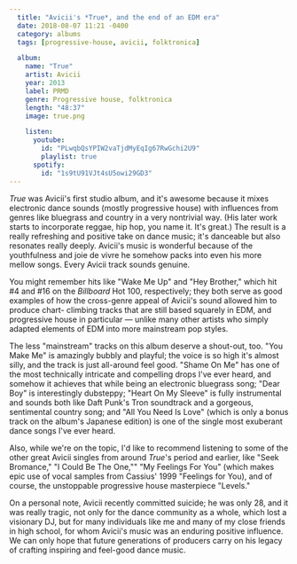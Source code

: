 ```yaml
---
  title: "Avicii's *True*, and the end of an EDM era"
  date: 2018-08-07 11:21 -0400
  category: albums
  tags: [progressive-house, avicii, folktronica]

  album:
    name: "True"
    artist: Avicii
    year: 2013
    label: PRMD
    genre: Progressive house, folktronica
    length: "48:37"
    image: true.png

    listen:
      youtube:
        id: "PLwqbQsYPIW2vaTjdMyEqIg67RwGchi2U9"
        playlist: true
      spotify:
        id: "1s9tU91VJt4sU5owi29GD3"
---
```

*True* was Avicii's first studio album, and it's awesome because it mixes
electronic dance sounds (mostly progressive house) with influences from genres
like bluegrass and country in a very nontrivial way. (His later work starts to incorporate reggae, hip hop,
you name it. It's great.) The result is a really refreshing and positive
take on dance music; it's danceable but also resonates really deeply. Avicii's
music is wonderful because of the youthfulness and joie de vivre he somehow
packs into even his more mellow songs. Every Avicii track sounds genuine.

You might remember hits like "Wake Me Up" and "Hey Brother," which hit #4 and
#16 on the *Billboard* Hot 100, respectively; they both serve as good examples
of how the cross-genre appeal of Avicii's sound allowed him to produce chart-
climbing tracks that are still based squarely in EDM, and progressive house
in particular &mdash; unlike many other artists who simply adapted elements
of EDM into more mainstream pop styles.

The less "mainstream" tracks on this album deserve a shout-out, too.
"You Make Me" is amazingly bubbly and playful; the voice is so high it's almost
silly, and the track is just all-around feel good. "Shame On Me" has one of the
most technically intricate and compelling drops I've ever heard, and somehow it
achieves that while being an electronic bluegrass song; "Dear Boy" is interestingly
dubsteppy; "Heart On My Sleeve" is fully instrumental and sounds both
like Daft Punk's Tron soundtrack and a gorgeous, sentimental country song; and
"All You Need Is Love" (which is only a bonus track on the album's Japanese edition)
is one of the single most exuberant dance songs I've ever heard.

Also, while we're on the topic, I'd like to recommend listening to some of the other great Avicii
singles from around *True*'s period and earlier, like "Seek Bromance," "I Could
Be The One,""
"My Feelings For You" (which makes epic use of vocal samples from Cassius' 1999
"Feelings for You), and of course, the unstoppable progressive house masterpiece "Levels."

On a personal note, Avicii recently committed suicide; he was only 28, and it was
really tragic, not only for the dance community as a whole, which lost a visionary DJ, but
for many individuals like me and many of my close friends in high school, for
whom Avicii's music was an enduring positive influence. We can only hope that
future generations of producers carry on his legacy of crafting inspiring and
feel-good dance music.

